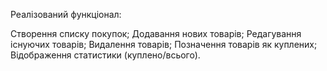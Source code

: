 Реалізований функціонал:

Створення списку покупок; Додавання нових товарів; Редагування існуючих товарів; Видалення товарів; Позначення товарів як куплених; Відображення статистики (куплено/всього).
